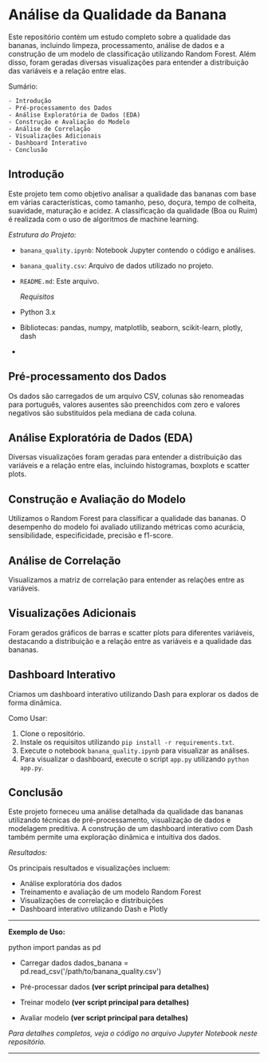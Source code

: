 # Análise da Qualidade da Banana

Este repositório contém um estudo completo sobre a qualidade das bananas, incluindo limpeza, processamento, análise de dados e a construção de um modelo de classificação utilizando Random Forest. Além disso, foram geradas diversas visualizações para entender a distribuição das variáveis e a relação entre elas.

  Sumário:

    - Introdução
    - Pré-processamento dos Dados
    - Análise Exploratória de Dados (EDA)
    - Construção e Avaliação do Modelo
    - Análise de Correlação
    - Visualizações Adicionais
    - Dashboard Interativo
    - Conclusão

## Introdução

Este projeto tem como objetivo analisar a qualidade das bananas com base em várias características, como tamanho, peso, doçura, tempo de colheita, suavidade, maturação e acidez. A classificação da qualidade (Boa ou Ruim) é realizada com o uso de algoritmos de machine learning.
 
  *Estrutura do Projeto:*

- `banana_quality.ipynb`: Notebook Jupyter contendo o código e análises.
- `banana_quality.csv`: Arquivo de dados utilizado no projeto.
- `README.md`: Este arquivo.


  *Requisitos*

- Python 3.x
- Bibliotecas: pandas, numpy, matplotlib, seaborn, scikit-learn, plotly, dash
- 
## Pré-processamento dos Dados

Os dados são carregados de um arquivo CSV, colunas são renomeadas para português, valores ausentes são preenchidos com zero e valores negativos são substituídos pela mediana de cada coluna.

## Análise Exploratória de Dados (EDA)

Diversas visualizações foram geradas para entender a distribuição das variáveis e a relação entre elas, incluindo histogramas, boxplots e scatter plots.

## Construção e Avaliação do Modelo

Utilizamos o Random Forest para classificar a qualidade das bananas. O desempenho do modelo foi avaliado utilizando métricas como acurácia, sensibilidade, especificidade, precisão e f1-score.

## Análise de Correlação

Visualizamos a matriz de correlação para entender as relações entre as variáveis.

## Visualizações Adicionais

Foram gerados gráficos de barras e scatter plots para diferentes variáveis, destacando a distribuição e a relação entre as variáveis e a qualidade das bananas.

## Dashboard Interativo

Criamos um dashboard interativo utilizando Dash para explorar os dados de forma dinâmica.

 Como Usar:

1. Clone o repositório.
2. Instale os requisitos utilizando `pip install -r requirements.txt`.
3. Execute o notebook `banana_quality.ipynb` para visualizar as análises.
4. Para visualizar o dashboard, execute o script `app.py` utilizando `python app.py`.


## Conclusão

Este projeto forneceu uma análise detalhada da qualidade das bananas utilizando técnicas de pré-processamento, visualização de dados e modelagem preditiva. A construção de um dashboard interativo com Dash também permite uma exploração dinâmica e intuitiva dos dados.


 *Resultados:*

Os principais resultados e visualizações incluem:
- Análise exploratória dos dados
- Treinamento e avaliação de um modelo Random Forest
- Visualizações de correlação e distribuições
- Dashboard interativo utilizando Dash e Plotly

----------------------------------------------------------------------------------------------

**Exemplo de Uso:**

python
import pandas as pd

- Carregar dados
dados_banana = pd.read_csv('/path/to/banana_quality.csv')

- Pré-processar dados
**(ver script principal para detalhes)**

- Treinar modelo
**(ver script principal para detalhes)**

- Avaliar modelo
**(ver script principal para detalhes)**

*Para detalhes completos, veja o código no arquivo Jupyter Notebook neste repositório.* 

------------------------------------------------------------------------------------------------
